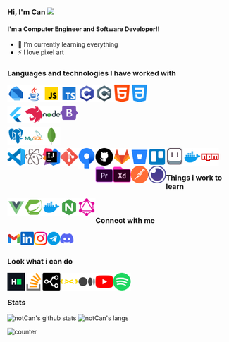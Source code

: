 ### Hi, I'm Can <img src="https://media.giphy.com/media/hvRJCLFzcasrR4ia7z/giphy.gif" width="25px">

#### I'm a Computer Engineer and Software Developer!!

- 🌱 I’m currently learning everything
- ⚡ I love pixel art

### Languages and technologies I have worked with

[<img align="left" alt="candeve | dart" width="40px" src="https://raw.githubusercontent.com/notCan/notCan/1a26f64d4c3fa7a9ac0d2bd6a42714b61cf1ced4/assets/software/dart.svg" />][dart]
[<img align="left" alt="candeve | java" width="40px" src="https://raw.githubusercontent.com/notCan/notCan/1a26f64d4c3fa7a9ac0d2bd6a42714b61cf1ced4/assets/software/java.svg" />][java]
[<img align="left" alt="candeve | javascript" width="40px" src="https://raw.githubusercontent.com/notCan/notCan/1a26f64d4c3fa7a9ac0d2bd6a42714b61cf1ced4/assets/software/javascript.svg" />][javascript]
[<img align="left" alt="candeve | typescript" width="40px" src="https://raw.githubusercontent.com/notCan/notCan/1a26f64d4c3fa7a9ac0d2bd6a42714b61cf1ced4/assets/software/typescript.svg" />][typescript]
[<img align="left" alt="candeve | c" width="40px" src="https://raw.githubusercontent.com/notCan/notCan/1a26f64d4c3fa7a9ac0d2bd6a42714b61cf1ced4/assets/software/c.svg" />][c]
[<img align="left" alt="candeve | c-sharp" width="40px" src="https://raw.githubusercontent.com/notCan/notCan/1a26f64d4c3fa7a9ac0d2bd6a42714b61cf1ced4/assets/software/c-sharp.svg" />][c-sharp]
[<img align="left" alt="candeve | html" width="40px" src="https://raw.githubusercontent.com/notCan/notCan/1a26f64d4c3fa7a9ac0d2bd6a42714b61cf1ced4/assets/software/html-5.svg" />][html]
[<img align="left" alt="candeve | css" width="40px" src="https://raw.githubusercontent.com/notCan/notCan/1a26f64d4c3fa7a9ac0d2bd6a42714b61cf1ced4/assets/software/css-3.svg" />][css]

<br/>
<br/>


[<img align="left" alt="candeve | flutter" width="40px" src="https://raw.githubusercontent.com/notCan/notCan/1a26f64d4c3fa7a9ac0d2bd6a42714b61cf1ced4/assets/software/flutter.svg" />][flutter]
[<img align="left" alt="candeve | nestjs" width="40px" src="https://raw.githubusercontent.com/notCan/notCan/1a26f64d4c3fa7a9ac0d2bd6a42714b61cf1ced4/assets/software/nestjs.svg" />][nestjs]
[<img align="left" alt="candeve | nodejs" width="40px" src="https://raw.githubusercontent.com/notCan/notCan/1a26f64d4c3fa7a9ac0d2bd6a42714b61cf1ced4/assets/software/nodejs.svg" />][nodejs]
[<img align="left" alt="candeve | bootstrap" width="40px" src="https://raw.githubusercontent.com/notCan/notCan/1a26f64d4c3fa7a9ac0d2bd6a42714b61cf1ced4/assets/software/bootstrap-5.svg" />][bootstrap]

<br/>
<br/>


[<img align="left" alt="candeve | postgre" width="40px" src="https://raw.githubusercontent.com/notCan/notCan/1a26f64d4c3fa7a9ac0d2bd6a42714b61cf1ced4/assets/software/postgresql.svg" />][postgre]
[<img align="left" alt="candeve | mysql" width="40px" src="https://raw.githubusercontent.com/notCan/notCan/1a26f64d4c3fa7a9ac0d2bd6a42714b61cf1ced4/assets/software/mysql.svg" />][mysql]
[<img align="left" alt="candeve | mongo" width="40px" src="https://raw.githubusercontent.com/notCan/notCan/fa824189fdcc035a987473a53b02aa8b4506b367/assets/software/mongodb.svg" />][mongo]

<br/>
<br/>


[<img align="left" alt="candeve | vscode" width="40px" src="https://raw.githubusercontent.com/notCan/notCan/1a26f64d4c3fa7a9ac0d2bd6a42714b61cf1ced4/assets/tech/vscode.svg" />][vscode]
[<img align="left" alt="candeve | atom" width="40px" src="https://raw.githubusercontent.com/notCan/notCan/1a26f64d4c3fa7a9ac0d2bd6a42714b61cf1ced4/assets/tech/atom.svg" />][atom]
[<img align="left" alt="candeve | intellij" width="40px" src="https://raw.githubusercontent.com/notCan/notCan/1a26f64d4c3fa7a9ac0d2bd6a42714b61cf1ced4/assets/tech/intellijidea.svg" />][intellijidea]
[<img align="left" alt="candeve | git" width="40px" src="https://raw.githubusercontent.com/notCan/notCan/1a26f64d4c3fa7a9ac0d2bd6a42714b61cf1ced4/assets/tech/git.svg" />][git]
[<img align="left" alt="candeve | sourcetree" width="40px" src="https://raw.githubusercontent.com/notCan/notCan/1a26f64d4c3fa7a9ac0d2bd6a42714b61cf1ced4/assets/tech/sourcetree.svg" />][sourcetree]
[<img align="left" alt="candeve | github" width="40px" src="https://raw.githubusercontent.com/notCan/notCan/1a26f64d4c3fa7a9ac0d2bd6a42714b61cf1ced4/assets/tech/github.svg" />][github]
[<img align="left" alt="candeve | gitlab" width="40px" src="https://raw.githubusercontent.com/notCan/notCan/1a26f64d4c3fa7a9ac0d2bd6a42714b61cf1ced4/assets/tech/gitlab.svg" />][gitlab]
[<img align="left" alt="candeve | bitbucket" width="40px" src="https://raw.githubusercontent.com/notCan/notCan/1a26f64d4c3fa7a9ac0d2bd6a42714b61cf1ced4/assets/tech/bitbucket.svg" />][bitbucket]
[<img align="left" alt="candeve | trello" width="40px" src="https://raw.githubusercontent.com/notCan/notCan/1a26f64d4c3fa7a9ac0d2bd6a42714b61cf1ced4/assets/tech/trello.svg" />][trello]
[<img align="left" alt="candeve | aseprite" width="40px" src="https://raw.githubusercontent.com/notCan/notCan/1a26f64d4c3fa7a9ac0d2bd6a42714b61cf1ced4/assets/tech/aseprite.png" />][aseprite]
[<img align="left" alt="candeve | docker" width="40px" src="https://raw.githubusercontent.com/notCan/notCan/1a26f64d4c3fa7a9ac0d2bd6a42714b61cf1ced4/assets/tech/docker.svg" />][docker]
[<img align="left" alt="candeve | npm" width="40px" src="https://raw.githubusercontent.com/notCan/notCan/1a26f64d4c3fa7a9ac0d2bd6a42714b61cf1ced4/assets/tech/npm.svg" />][npm]
[<img align="left" alt="candeve | premiere" width="40px" src="https://raw.githubusercontent.com/notCan/notCan/1a26f64d4c3fa7a9ac0d2bd6a42714b61cf1ced4/assets/tech/premiere.svg" />][premiere]
[<img align="left" alt="candeve | xd" width="40px" src="https://raw.githubusercontent.com/notCan/notCan/1a26f64d4c3fa7a9ac0d2bd6a42714b61cf1ced4/assets/tech/xd.svg" />][xd]
[<img align="left" alt="candeve | postman" width="40px" src="https://raw.githubusercontent.com/notCan/notCan/fe5e49719a69852d2ce0afe95c7a6f5223361b0d/assets/tech/postman.svg" />][postman]
[<img align="left" alt="candeve | insomnia" width="40px" src="https://raw.githubusercontent.com/notCan/notCan/48c4dd70e09df8c0eed94b94464f43b791c84806/assets/tech/insomnia.svg" />][insomnia]

<br/>
<br/>

### Things i work to learn

[<img align="left" alt="candeve | vuejs" width="40px" src="https://raw.githubusercontent.com/notCan/notCan/1a26f64d4c3fa7a9ac0d2bd6a42714b61cf1ced4/assets/software/vuejs.svg" />][vuejs]
[<img align="left" alt="candeve | springboot" width="40px" src="https://raw.githubusercontent.com/notCan/notCan/1a26f64d4c3fa7a9ac0d2bd6a42714b61cf1ced4/assets/software/springboot.svg" />][springboot]
[<img align="left" alt="candeve | docker" width="40px" src="https://raw.githubusercontent.com/notCan/notCan/1a26f64d4c3fa7a9ac0d2bd6a42714b61cf1ced4/assets/tech/docker.svg" />][docker]
[<img align="left" alt="candeve | nginx" width="40px" src="https://raw.githubusercontent.com/notCan/notCan/1a26f64d4c3fa7a9ac0d2bd6a42714b61cf1ced4/assets/tech/nginx.svg" />][nginx]
[<img align="left" alt="candeve | graphql" width="40px" src="https://raw.githubusercontent.com/notCan/notCan/fe1cb457bd0165cd35c135fb3a6e29500cdafb67/assets/software/graphql.svg" />][graphql]

<br/>

### Connect with me

[<img align="left" alt="candeve | Gmail" width="30px" src="https://raw.githubusercontent.com/notCan/notCan/1a26f64d4c3fa7a9ac0d2bd6a42714b61cf1ced4/assets/links/gmail.svg" />][gmail]
[<img align="left" alt="candeve | LinkedIn" width="30px" src="https://raw.githubusercontent.com/notCan/notCan/1a26f64d4c3fa7a9ac0d2bd6a42714b61cf1ced4/assets/links/linkedin.svg" />][linkedin]
[<img align="left" alt="candeve | Instagram" width="30px" src="https://raw.githubusercontent.com/notCan/notCan/1a26f64d4c3fa7a9ac0d2bd6a42714b61cf1ced4/assets/links/instagram.svg" />][instagram]
[<img align="left" alt="candeve | Telegram" width="30px" src="https://raw.githubusercontent.com/notCan/notCan/1a26f64d4c3fa7a9ac0d2bd6a42714b61cf1ced4/assets/links/telegram.svg" />][telegram]
[<img align="left" alt="candeve | Discord" width="30px" src="https://raw.githubusercontent.com/notCan/notCan/1a26f64d4c3fa7a9ac0d2bd6a42714b61cf1ced4/assets/links/discord.svg" />][discord]

<br/>
<br/>

### Look what i can do

[<img align="left" alt="candeve | HackerRank" width="40px" src="https://raw.githubusercontent.com/notCan/notCan/1a26f64d4c3fa7a9ac0d2bd6a42714b61cf1ced4/assets/links/hackerrank.svg" />][hackerrank]
[<img align="left" alt="candeve | StackOverflow" width="40px" src="https://raw.githubusercontent.com/notCan/notCan/1a26f64d4c3fa7a9ac0d2bd6a42714b61cf1ced4/assets/links/stackoverflow.svg" />][stackoverflow]
[<img align="left" alt="candeve | StackShare" width="40px" src="https://raw.githubusercontent.com/notCan/notCan/1a26f64d4c3fa7a9ac0d2bd6a42714b61cf1ced4/assets/links/stackshare.svg" />][stackshare]
[<img align="left" alt="candeve | CssBattle" width="40px" height="40px" src="https://raw.githubusercontent.com/notCan/notCan/4c9d73d68a6eb6bd40f41dcacd2c9afe5e0000e2/assets/links/cssbattle.svg" />][cssbattle]
[<img align="left" alt="candeve | Medium" width="40px" src="https://raw.githubusercontent.com/notCan/notCan/1a26f64d4c3fa7a9ac0d2bd6a42714b61cf1ced4/assets/links/medium.svg" />][medium]
[<img align="left" alt="candeve | Youtube" width="40px" src="https://raw.githubusercontent.com/notCan/notCan/1a26f64d4c3fa7a9ac0d2bd6a42714b61cf1ced4/assets/links/youtube.svg" />][youtube]
[<img align="left" alt="candeve | Spotify" width="40px" src="https://raw.githubusercontent.com/notCan/notCan/1a26f64d4c3fa7a9ac0d2bd6a42714b61cf1ced4/assets/links/spotify.svg" />][spotify]

<br />
<br/>

### Stats

![notCan's github stats](https://github-readme-stats.vercel.app/api?username=notCan&show_icons=true&theme=dark) ![notCan's langs](https://github-readme-stats.vercel.app/api/top-langs/?username=notCan&layout=compact&theme=dark)

![counter](https://visitor-badge.glitch.me/badge?page_id=notCan.notCan)

<br />
<br />

[gmail]: devecann@gmail.com
[linkedin]: https://linkedin.com/in/candeve
[instagram]: https://www.instagram.com/ekrem.caan/
[telegram]: @nottCan
[discord]: notCan#8917

[hackerrank]: https://www.hackerrank.com/notCan
[stackoverflow]: https://stackoverflow.com/users/12584859/notcan
[stackshare]: https://stackshare.io/notCan
[cssbattle]: https://cssbattle.dev/player/notcan
[medium]: https://medium.com/@notCan
[spotify]: https://open.spotify.com/user/candeve06
[youtube]: https://www.youtube.com/channel/UC6jx_v3E0_vYMxabqSsk8PQ

[dart]: https://dart.dev
[java]: https://www.java.com
[javascript]: https://www.javascript.com
[typescript]: https://www.typescriptlang.org
[c]: https://www.cprogramming.com
[c-sharp]: https://docs.microsoft.com/tr-tr/dotnet/csharp/
[html]: https://www.w3schools.com/html/
[css]: https://www.w3schools.com/css/
[php]: https://www.php.net

[flutter]: https://flutter.dev
[nestjs]: https://nestjs.com
[nodejs]: https://nodejs.org
[bootstrap]: https://getbootstrap.com
[vuejs]: https://vuejs.org
[springboot]: https://spring.io

[postgre]: https://www.postgresql.org
[mysql]: https://www.mysql.com
[mongo]: https://www.mongodb.com

[vscode]: https://code.visualstudio.com
[git]: https://git-scm.com
[sourcetree]: https://www.sourcetreeapp.com
[github]: https://github.com
[gitlab]: https://about.gitlab.com
[bitbucket]: https://bitbucket.org
[aseprite]: https://www.aseprite.org
[atom]: https://atom.io
[docker]: https://www.docker.com
[insomnia]: https://insomnia.rest
[intellijidea]: https://www.jetbrains.com/idea/
[nginx]: https://www.nginx.com
[npm]: https://www.npmjs.com
[postman]: https://www.postman.com
[trello]: https://trello.com
[premiere]: https://www.adobe.com/tr/products/premiere.html
[xd]: https://www.adobe.com/tr/products/xd.html
[graphql]: https://graphql.org
